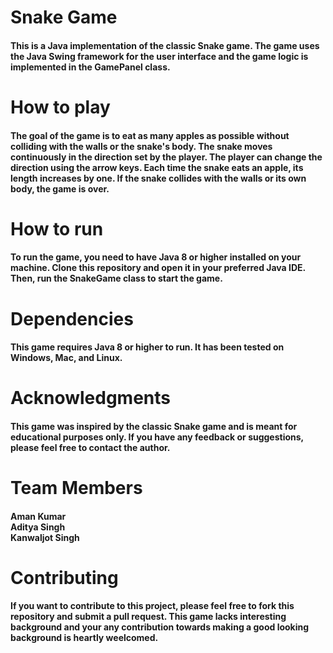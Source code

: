 <h1> Snake Game

<h4>This is a Java implementation of the classic Snake game. The game uses the Java Swing framework for the user interface and the game logic is implemented in the GamePanel class.

<h1>How to play
<h4>The goal of the game is to eat as many apples as possible without colliding with the walls or the snake's body. The snake moves continuously in the direction set by the player. The player can change the direction using the arrow keys. Each time the snake eats an apple, its length increases by one. If the snake collides with the walls or its own body, the game is over.

<h1>How to run
<h4>To run the game, you need to have Java 8 or higher installed on your machine. Clone this repository and open it in your preferred Java IDE. Then, run the SnakeGame class to start the game.

<h1>Dependencies
<h4>This game requires Java 8 or higher to run. It has been tested on Windows, Mac, and Linux.

<h1>Acknowledgments
<h4>This game was inspired by the classic Snake game and is meant for educational purposes only. If you have any feedback or suggestions, please feel free to contact the author.

<h1>Team Members
<h4>Aman Kumar<br>
    Aditya Singh<br>
    Kanwaljot Singh<br>

<h1>Contributing
<h4>If you want to contribute to this project, please feel free to fork this repository and submit a pull request. This game lacks interesting background and your any contribution towards making a good looking background is heartly weelcomed.
